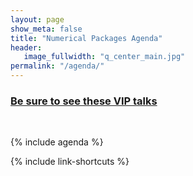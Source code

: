 ```yaml
---
layout: page
show_meta: false
title: "Numerical Packages Agenda"
header:
   image_fullwidth: "q_center_main.jpg"
permalink: "/agenda/"
---
```


### [Be sure to see these VIP talks]({{site.url}}{{site.baseurl}}/vip_talks/)
<br>

{% include agenda %}

{% include link-shortcuts %}
